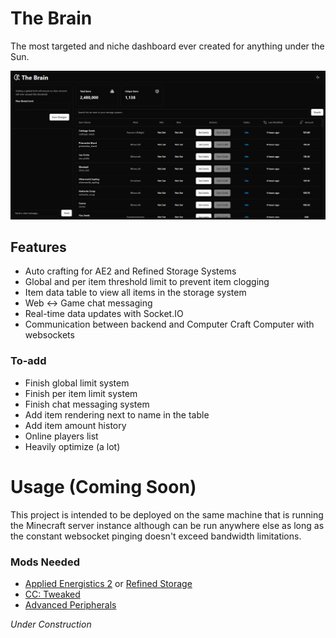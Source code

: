 # The Brain

The most targeted and niche dashboard ever created for anything under the Sun.

![Dashboard Preview](dashboard-preview.png)

## Features
- Auto crafting for AE2 and Refined Storage Systems
- Global and per item threshold limit to prevent item clogging
- Item data table to view all items in the storage system
- Web <-> Game chat messaging
- Real-time data updates with Socket.IO
- Communication between backend and Computer Craft Computer with websockets

### To-add
- Finish global limit system
- Finish per item limit system
- Finish chat messaging system
- Add item rendering next to name in the table
- Add item amount history
- Online players list
- Heavily optimize (a lot)

# Usage (Coming Soon)
This project is intended to be deployed on the same machine that is running the Minecraft server instance although can be run anywhere else as long as the constant websocket pinging doesn't exceed bandwidth limitations.

### Mods Needed
- [Applied Energistics 2](https://modrinth.com/mod/ae2) or [Refined Storage](https://modrinth.com/mod/refined-storage)
- [CC: Tweaked](https://modrinth.com/mod/cc-tweaked)
- [Advanced Peripherals](https://modrinth.com/mod/advancedperipherals)

_Under Construction_